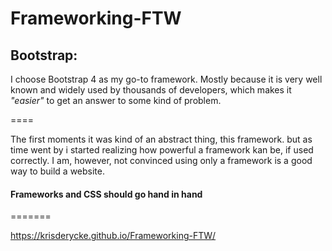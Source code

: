 # Frameworking-FTW

## Bootstrap: 
I choose Bootstrap 4 as my go-to framework. 
Mostly because it is very well known and widely used by thousands of developers, 
which makes it *"easier"* to get an answer to some kind of problem.

====

The first moments it was kind of an abstract thing, this framework. but as time went by
i started realizing how powerful a framework kan be, if used correctly.
I am, however, not convinced using only a framework is a good way to build a website.

#### Frameworks and CSS should go hand in hand
=======


https://krisderycke.github.io/Frameworking-FTW/
